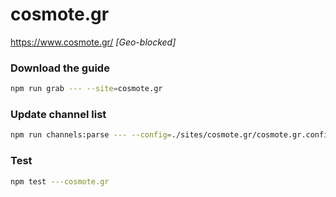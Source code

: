 # cosmote.gr

https://www.cosmote.gr/ _[Geo-blocked]_

### Download the guide

```sh
npm run grab --- --site=cosmote.gr
```

### Update channel list

```sh
npm run channels:parse --- --config=./sites/cosmote.gr/cosmote.gr.config.js --output=./sites/cosmote.gr/cosmote.gr.channels.xml
```

### Test

```sh
npm test ---cosmote.gr
```
